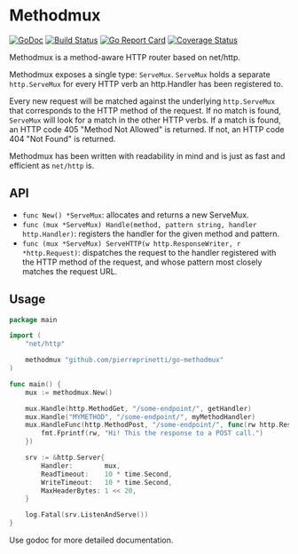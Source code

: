 # Methodmux
[![GoDoc](https://godoc.org/github.com/pierreprinetti/go-methodmux?status.svg)](http://godoc.org/github.com/pierreprinetti/go-methodmux)
[![Build Status](https://travis-ci.org/pierreprinetti/go-methodmux.svg?branch=master)](https://travis-ci.org/pierreprinetti/go-methodmux)
[![Go Report Card](https://goreportcard.com/badge/github.com/pierreprinetti/go-methodmux)](https://goreportcard.com/report/github.com/pierreprinetti/go-methodmux)
[![Coverage Status](https://coveralls.io/repos/github/pierreprinetti/go-methodmux/badge.svg?branch=master)](https://coveralls.io/github/pierreprinetti/go-methodmux?branch=master)

Methodmux is a method-aware HTTP router based on net/http.

Methodmux exposes a single type: `ServeMux`. `ServeMux` holds a separate `http.ServeMux` for every HTTP verb an http.Handler has been registered to.

Every new request will be matched against the underlying `http.ServeMux` that corresponds to the HTTP method of the request.
If no match is found, `ServeMux` will look for a match in the other HTTP verbs. If a match is found, an HTTP code 405 "Method Not Allowed" is returned. If not, an HTTP code 404 "Not Found" is returned.

Methodmux has been written with readability in mind and is just as fast and efficient as `net/http` is.

## API

* `func New() *ServeMux`: allocates and returns a new ServeMux.
* `func (mux *ServeMux) Handle(method, pattern string, handler http.Handler)`: registers the handler for the given method and pattern.
* `func (mux *ServeMux) ServeHTTP(w http.ResponseWriter, r *http.Request)`: dispatches the request to the handler registered with the HTTP method of the request, and whose pattern most closely matches the request URL.

## Usage

```Go
package main

import (
	"net/http"

	methodmux "github.com/pierreprinetti/go-methodmux"
)

func main() {
	mux := methodmux.New()

	mux.Handle(http.MethodGet, "/some-endpoint/", getHandler)
	mux.Handle("MYMETHOD", "/some-endpoint/", myMethodHandler)
	mux.HandleFunc(http.MethodPost, "/some-endpoint/", func(rw http.ResponseWriter, req *http.Request) {
		fmt.Fprintf(rw, "Hi! This the response to a POST call.")
	})

	srv := &http.Server{
		Handler:        mux,
		ReadTimeout:    10 * time.Second,
		WriteTimeout:   10 * time.Second,
		MaxHeaderBytes: 1 << 20,
	}

	log.Fatal(srv.ListenAndServe())
}
```

Use godoc for more detailed documentation.
